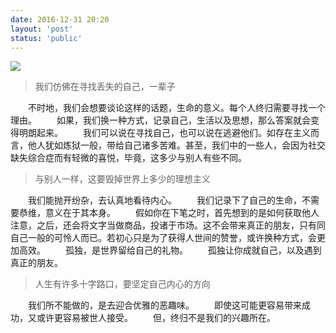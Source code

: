 ```yaml
---
date: 2016-12-31 20:20
layout: 'post'
status: 'public'
---
```

<audio src="https://inz.oss-cn-beijing.aliyuncs.com/Audios/128kbit/%E5%A4%9C%E5%A4%9C%E6%B5%81%E5%85%89%E7%9B%B8%E7%9A%8E%E6%B4%81%20-%20%E9%98%BF%E6%96%87%E9%85%B1.mp3" autoplay loop></audio>

![](https://inz.oss-cn-beijing.aliyuncs.com/Images/Pixabay/old-woman-731423_1920.jpg)
> 我们仿佛在寻找丢失的自己，一辈子

&emsp;&emsp;不时地，我们会想要谈论这样的话题，生命的意义。每个人终归需要寻找一个理由。
&emsp;&emsp;如果，我们换一种方式，记录自己，生活以及思想，那么答案就会变得明朗起来。
&emsp;&emsp;我们可以说在寻找自己，也可以说在逃避他们。如存在主义而言，他人犹如炼狱一般，带给自己诸多苦难。甚至，我们中的一些人，会因为社交缺失综合症而有轻微的喜悦，毕竟，这多少与别人有些不同。

> 与别人一样，这要毁掉世界上多少的理想主义

&emsp;&emsp;我们能抛开纷杂，去认真地看待内心。
&emsp;&emsp;我们记录下了自己的生命，不需要恭维，意义在于其本身。
&emsp;&emsp;假如你在下笔之时，首先想到的是如何获取他人注意，之后，还会将文字当做商品，投诸于市场。这不会带来真正的朋友，只有同自己一般的可怜人而已。若初心只是为了获得人世间的赞誉，或许换种方式，会更加高效。
&emsp;&emsp;孤独，是世界留给自己的礼物。
&emsp;&emsp;孤独让你成就自己，以及遇到真正的朋友。

> 人生有许多十字路口，要坚定自己内心的方向

&emsp;&emsp;我们所不能做的，是去迎合优雅的恶趣味。
&emsp;&emsp;即使这可能更容易带来成功，又或许更容易被世人接受。
&emsp;&emsp;但，终归不是我们的兴趣所在。